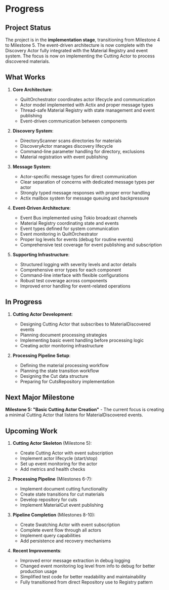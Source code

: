 # Progress

## Project Status

The project is in the **implementation stage**, transitioning from Milestone 4 to Milestone 5. The event-driven architecture is now complete with the Discovery Actor fully integrated with the Material Registry and event system. The focus is now on implementing the Cutting Actor to process discovered materials.

## What Works

1. **Core Architecture**:

   - QuiltOrchestrator coordinates actor lifecycle and communication
   - Actor model implemented with Actix and proper message types
   - Thread-safe Material Registry with state management and event publishing
   - Event-driven communication between components

2. **Discovery System**:

   - DirectoryScanner scans directories for materials
   - DiscoveryActor manages discovery lifecycle
   - Command-line parameter handling for directory, exclusions
   - Material registration with event publishing

3. **Message System**:

   - Actor-specific message types for direct communication
   - Clear separation of concerns with dedicated message types per actor
   - Strongly typed message responses with proper error handling
   - Actix mailbox system for message queuing and backpressure

4. **Event-Driven Architecture**:

   - Event Bus implemented using Tokio broadcast channels
   - Material Registry coordinating state and events
   - Event types defined for system communication
   - Event monitoring in QuiltOrchestrator
   - Proper log levels for events (debug for routine events)
   - Comprehensive test coverage for event publishing and subscription

5. **Supporting Infrastructure**:
   - Structured logging with severity levels and actor details
   - Comprehensive error types for each component
   - Command-line interface with flexible configurations
   - Robust test coverage across components
   - Improved error handling for event-related operations

## In Progress

1. **Cutting Actor Development**:

   - Designing Cutting Actor that subscribes to MaterialDiscovered events
   - Planning document processing strategies
   - Implementing basic event handling before processing logic
   - Creating actor monitoring infrastructure

2. **Processing Pipeline Setup**:
   - Defining the material processing workflow
   - Planning the state transition workflow
   - Designing the Cut data structure
   - Preparing for CutsRepository implementation

## Next Major Milestone

**Milestone 5: "Basic Cutting Actor Creation"** - The current focus is creating a minimal Cutting Actor that listens for MaterialDiscovered events.

## Upcoming Work

1. **Cutting Actor Skeleton** (Milestone 5):

   - Create Cutting Actor with event subscription
   - Implement actor lifecycle (start/stop)
   - Set up event monitoring for the actor
   - Add metrics and health checks

2. **Processing Pipeline** (Milestones 6-7):

   - Implement document cutting functionality
   - Create state transitions for cut materials
   - Develop repository for cuts
   - Implement MaterialCut event publishing

3. **Pipeline Completion** (Milestones 8-10):

   - Create Swatching Actor with event subscription
   - Complete event flow through all actors
   - Implement query capabilities
   - Add persistence and recovery mechanisms

4. **Recent Improvements**:
   - Improved error message extraction in debug logging
   - Changed event monitoring log level from info to debug for better production usage
   - Simplified test code for better readability and maintainability
   - Fully transitioned from direct Repository use to Registry pattern
